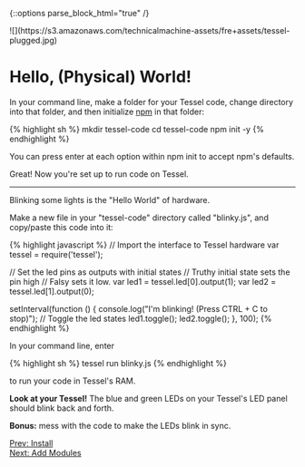 {::options parse_block_html="true" /}

<div class="large-4 columns right"><div class="row">
![](https://s3.amazonaws.com/technicalmachine-assets/fre+assets/tessel-plugged.jpg)
</div></div>

<div class="large-8 columns"><div class="row">

# Hello, (Physical) World!

In your command line, make a folder for your Tessel code, change directory into that folder, and then initialize [npm](https://www.npmjs.org/) in that folder:

{% highlight sh %}
mkdir tessel-code
cd tessel-code
npm init -y
{% endhighlight %}

You can press enter at each option within npm init to accept npm's defaults.

Great! Now you're set up to run code on Tessel.

<hr>

Blinking some lights is the "Hello World" of hardware.

Make a new file in your "tessel-code" directory called "blinky.js", and copy/paste this code into it:

{% highlight javascript %}
// Import the interface to Tessel hardware
var tessel = require('tessel');

// Set the led pins as outputs with initial states
// Truthy initial state sets the pin high
// Falsy sets it low.
var led1 = tessel.led[0].output(1);
var led2 = tessel.led[1].output(0);

setInterval(function () {
console.log("I'm blinking! (Press CTRL + C to stop)");
// Toggle the led states
led1.toggle();
led2.toggle();
}, 100);
{% endhighlight %}

In your command line, enter

{% highlight sh %}
tessel run blinky.js
{% endhighlight %}

to run your code in Tessel's RAM.

**Look at your Tessel!** The blue and green LEDs on your Tessel's LED panel should blink back and forth.

**Bonus:** mess with the code to make the LEDs blink in sync.

</div>
</div>

<div class="large-12 columns"><div class="row">

<div class="greyBar"></div>

<div class="large-6 columns left">
<a href="index.html" class="bottomButton button">
Prev: Install
</a>
</div>
<div class="large-6 columns right">
<a href="modules.html" class= "bottomButton right button">
Next: Add Modules
</a>
</div>

</div></div>
